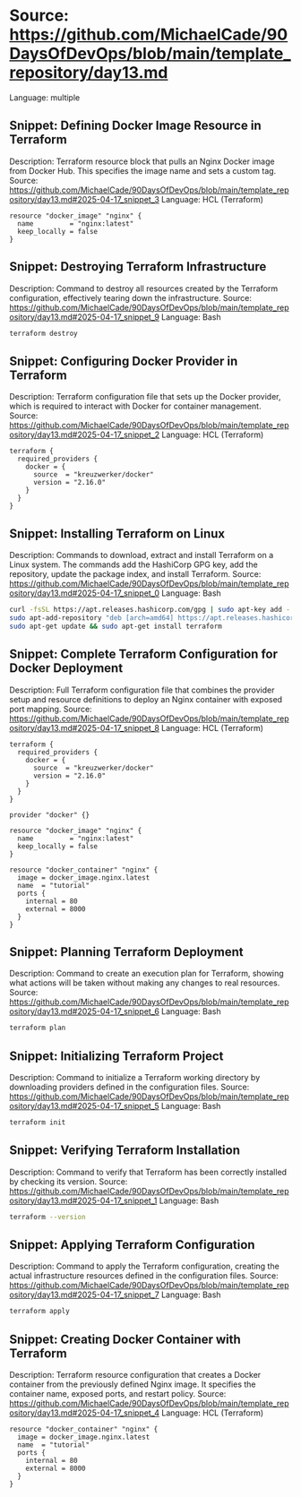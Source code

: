 # Source: https://github.com/MichaelCade/90DaysOfDevOps/blob/main/template_repository/day13.md
Language: multiple

## Snippet: Defining Docker Image Resource in Terraform
Description: Terraform resource block that pulls an Nginx Docker image from Docker Hub. This specifies the image name and sets a custom tag.
Source: https://github.com/MichaelCade/90DaysOfDevOps/blob/main/template_repository/day13.md#2025-04-17_snippet_3
Language: HCL (Terraform)

```HCL (Terraform)
resource "docker_image" "nginx" {
  name         = "nginx:latest"
  keep_locally = false
}
```

## Snippet: Destroying Terraform Infrastructure
Description: Command to destroy all resources created by the Terraform configuration, effectively tearing down the infrastructure.
Source: https://github.com/MichaelCade/90DaysOfDevOps/blob/main/template_repository/day13.md#2025-04-17_snippet_9
Language: Bash

```Bash
terraform destroy
```

## Snippet: Configuring Docker Provider in Terraform
Description: Terraform configuration file that sets up the Docker provider, which is required to interact with Docker for container management.
Source: https://github.com/MichaelCade/90DaysOfDevOps/blob/main/template_repository/day13.md#2025-04-17_snippet_2
Language: HCL (Terraform)

```HCL (Terraform)
terraform {
  required_providers {
    docker = {
      source  = "kreuzwerker/docker"
      version = "2.16.0"
    }
  }
}
```

## Snippet: Installing Terraform on Linux
Description: Commands to download, extract and install Terraform on a Linux system. The commands add the HashiCorp GPG key, add the repository, update the package index, and install Terraform.
Source: https://github.com/MichaelCade/90DaysOfDevOps/blob/main/template_repository/day13.md#2025-04-17_snippet_0
Language: Bash

```Bash
curl -fsSL https://apt.releases.hashicorp.com/gpg | sudo apt-key add -
sudo apt-add-repository "deb [arch=amd64] https://apt.releases.hashicorp.com $(lsb_release -cs) main"
sudo apt-get update && sudo apt-get install terraform
```

## Snippet: Complete Terraform Configuration for Docker Deployment
Description: Full Terraform configuration file that combines the provider setup and resource definitions to deploy an Nginx container with exposed port mapping.
Source: https://github.com/MichaelCade/90DaysOfDevOps/blob/main/template_repository/day13.md#2025-04-17_snippet_8
Language: HCL (Terraform)

```HCL (Terraform)
terraform {
  required_providers {
    docker = {
      source  = "kreuzwerker/docker"
      version = "2.16.0"
    }
  }
}

provider "docker" {}

resource "docker_image" "nginx" {
  name         = "nginx:latest"
  keep_locally = false
}

resource "docker_container" "nginx" {
  image = docker_image.nginx.latest
  name  = "tutorial"
  ports {
    internal = 80
    external = 8000
  }
}
```

## Snippet: Planning Terraform Deployment
Description: Command to create an execution plan for Terraform, showing what actions will be taken without making any changes to real resources.
Source: https://github.com/MichaelCade/90DaysOfDevOps/blob/main/template_repository/day13.md#2025-04-17_snippet_6
Language: Bash

```Bash
terraform plan
```

## Snippet: Initializing Terraform Project
Description: Command to initialize a Terraform working directory by downloading providers defined in the configuration files.
Source: https://github.com/MichaelCade/90DaysOfDevOps/blob/main/template_repository/day13.md#2025-04-17_snippet_5
Language: Bash

```Bash
terraform init
```

## Snippet: Verifying Terraform Installation
Description: Command to verify that Terraform has been correctly installed by checking its version.
Source: https://github.com/MichaelCade/90DaysOfDevOps/blob/main/template_repository/day13.md#2025-04-17_snippet_1
Language: Bash

```Bash
terraform --version
```

## Snippet: Applying Terraform Configuration
Description: Command to apply the Terraform configuration, creating the actual infrastructure resources defined in the configuration files.
Source: https://github.com/MichaelCade/90DaysOfDevOps/blob/main/template_repository/day13.md#2025-04-17_snippet_7
Language: Bash

```Bash
terraform apply
```

## Snippet: Creating Docker Container with Terraform
Description: Terraform resource configuration that creates a Docker container from the previously defined Nginx image. It specifies the container name, exposed ports, and restart policy.
Source: https://github.com/MichaelCade/90DaysOfDevOps/blob/main/template_repository/day13.md#2025-04-17_snippet_4
Language: HCL (Terraform)

```HCL (Terraform)
resource "docker_container" "nginx" {
  image = docker_image.nginx.latest
  name  = "tutorial"
  ports {
    internal = 80
    external = 8000
  }
}
```